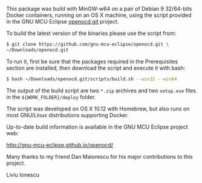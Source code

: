
This package was build with MinGW-w64 on a pair of Debian 9 32/64-bits 
Docker containers, running on an OS X machine, using the script provided 
in the GNU MCU Eclipse [openocd.git](https://github.com/gnu-mcu-eclipse/openocd)
project.

To build the latest version of the binaries please use the script from:

```bash
$ git clone https://github.com/gnu-mcu-eclipse/openocd.git \
~/Downloads/openocd.git
```

To run it, first be sure that the packages required in the Prerequisites 
section are installed, then download the script and execute it with bash:

```bash
$ bash ~/Downloads/openocd.git/scripts/build.sh --win32 --win64
```

The output of the build script are two `*.zip` archives and two `setup.exe`
files in the `${WORK_FOLDER}/deploy` folder.

The script was developed on OS X 10.12 with Homebrew, but also runs
on most GNU/Linux distributions supporting Docker.

Up-to-date build information is available in the GNU MCU Eclipse project web:

  http://gnu-mcu-eclipse.github.io/openocd/

Many thanks to my friend Dan Maiorescu for his major contributions 
to this project.


Liviu Ionescu
